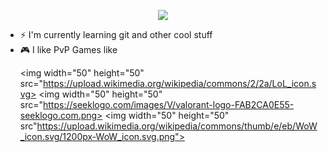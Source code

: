 <!-- ![](https://c.tenor.com/WuOwfnsLcfYAAAAC/star-wars-obi-wan-kenobi.gif)
-->
<p align="center">
 <img src="https://c.tenor.com/WuOwfnsLcfYAAAAC/star-wars-obi-wan-kenobi.gif">
</p>


- ⚡ I'm currently learning git and other cool stuff
- :video_game: I like PvP Games like <p><img width="50" height="50" src="https://upload.wikimedia.org/wikipedia/commons/2/2a/LoL_icon.svg> <img width="50" height="50" src="https://seeklogo.com/images/V/valorant-logo-FAB2CA0E55-seeklogo.com.png> <img width="50" height="50" src"https://upload.wikimedia.org/wikipedia/commons/thumb/e/eb/WoW_icon.svg/1200px-WoW_icon.svg.png"></p>


<!--
**PascalShox/PascalShox** is a ✨ _special_ ✨ repository because its `README.md` (this file) appears on your GitHub profile.

Here are some ideas to get you started:

- 🔭 I’m currently working on ...
- 🌱 I’m currently learning ...
- 👯 I’m looking to collaborate on ...
- 🤔 I’m looking for help with ...
- 💬 Ask me about ...
- 📫 How to reach me: ...
- 😄 Pronouns: ...
- ⚡ Fun fact: ...
-->

